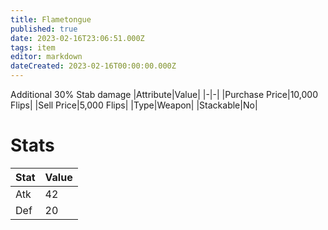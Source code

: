 ```yaml
---
title: Flametongue
published: true
date: 2023-02-16T23:06:51.000Z
tags: item
editor: markdown
dateCreated: 2023-02-16T00:00:00.000Z
---
```


Additional 30% Stab damage
|Attribute|Value|
|-|-|
|Purchase Price|10,000 Flips|
|Sell Price|5,000 Flips|
|Type|Weapon|
|Stackable|No|

# Stats
|Stat|Value|
|-|-|
|Atk|42|
|Def|20|
